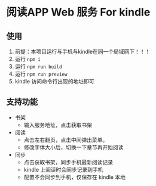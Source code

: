 # 阅读APP Web 服务 For kindle

## 使用
1. 前提：本项目运行与手机与kindle在同一个局域网下！！！
2. 运行 `npm i`
3. 运行 `npm run build`
4. 运行 `npm run preview`
5. kindle 访问命令行出现的地址即可

## 支持功能
- 书架
  - 输入服务地址，点击获取书架
- 阅读 
  - 点击左右翻页，点击中间弹出菜单。
  - 修改字体大小后，切换一下章节再开始阅读
- 同步
  - 点击获取书架，同步手机最新阅读记录
  - kindle 上阅读时会同步记录到手机
  - 配置不会同步到手机，仅保存在 kindle 本地

